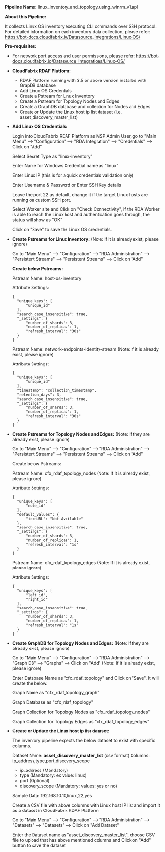 **Pipeline Name:** linux_inventory_and_topology_using_winrm_v1.apl

**About this Pipeline:**

It collects Linux OS inventory executing CLI commands over SSH protocol. For detailed information on each inventory data collection, please refer: https://bot-docs.cloudfabrix.io/Datasource_Integrations/Linux-OS/

**Pre-requisites:**

* For network port access and user permissions, please refer: https://bot-docs.cloudfabrix.io/Datasource_Integrations/Linux-OS/

* **CloudFabrix RDAF Platform:**

  * RDAF Platform running with 3.5 or above version installed with GrapDB database
  * Add Linux OS Credentials
  * Create a Pstream for Linux Inventory
  * Create a Pstream for Topology Nodes and Edges
  * Create a GraphDB database and collection for Nodes and Edges
  * Create or Update the Linux host ip list dataset (i.e. asset_discovery_master_list)

* **Add Linux OS Credentials:**

    Login into CloudFabrix RDAF Platform as MSP Admin User, go to "Main Menu" --> "Configuration" --> "RDA Integration" --> "Credentials" --> Click on "Add"

    Select Secret Type as "linux-inventory"

    Enter Name for Windows Credential name as "linux"

    Enter Linux IP (this is for a quick credentials validation only)

    Enter Username & Password or Enter SSH Key details

    Leave the port 22 as default, change it if the target Linux hosts are running on custom SSH port.

    Select Worker site and Click on "Check Connectivity", if the RDA Worker is able to reach the Linux host and authentication goes through, the status will show as "OK"

    Click on "Save" to save the Linux OS credentials.

* **Create Pstreams for Linux Inventory:** (Note: If it is already exist, please ignore)

    Go to "Main Menu" --> "Configuration" --> "RDA Administration" --> "Persistent Streams" --> "Persistent Streams" --> Click on "Add"

    **Create below Pstreams:**

    Pstream Name: host-os-inventory

    Attribute Settings:

      {
        "unique_keys": [
            "unique_id"
        ],
        "search_case_insensitive": true,
        "_settings": {
            "number_of_shards": 3,
            "number_of_replicas": 1,
            "refresh_interval": "30s"
        }
      }

    Pstream Name: network-endpoints-identity-stream (Note: If it is already exist, please ignore)

    Attribute Settings:

      {
        "unique_keys": [
            "unique_id"
        ],
        "timestamp": "collection_timestamp",
        "retention_days": 3,
        "search_case_insensitive": true,
        "_settings": {
            "number_of_shards": 3,
            "number_of_replicas": 1,
            "refresh_interval": "30s"
        }
      }
      

* **Create Pstreams for Topology Nodes and Edges:** (Note: If they are already exist, please ignore)

    Go to "Main Menu" --> "Configuration" --> "RDA Administration" --> "Persistent Streams" --> "Persistent Streams" --> Click on "Add"

    Create below Pstreams:

    Pstream Name: cfx_rdaf_topology_nodes (Note: If it is already exist, please ignore)

    Attribute Settings: 

      
      {
        "unique_keys": [
            "node_id"
        ],
        "default_values": {
            "iconURL": "Not Available"
        },
        "search_case_insensitive": true,
        "_settings": {
            "number_of_shards": 3,
            "number_of_replicas": 1,
            "refresh_interval": "1s"
        }
      }
      

    Pstream Name: cfx_rdaf_topology_edges (Note: If it is already exist, please ignore)

    Attribute Settings: 

      
      {
        "unique_keys": [
            "left_id",
            "right_id"
        ],
        "search_case_insensitive": true,
        "_settings": {
            "number_of_shards": 3,
            "number_of_replicas": 1,
            "refresh_interval": "1s"
        }
      }
      

* **Create GraphDB for Topology Nodes and Edges:** (Note: If they are already exist, please ignore)

    Go to "Main Menu" --> "Configuration" --> "RDA Administration" --> "Graph DB" --> "Graphs" --> Click on "Add" (Note: If it is already exist, please ignore)

    Enter Database Name as "cfx_rdaf_topology" and Click on "Save". It will create the below.

    Graph Name as "cfx_rdaf_topology_graph"

    Graph Database as "cfx_rdaf_topology"

    Graph Collection for Topology Nodes as "cfx_rdaf_topology_nodes"

    Graph Collection for Topology Edges as "cfx_rdaf_topology_edges"

* **Create or Update the Linux host ip list dataset:**

    The inventory pipeline expects the below dataset to exist with specific columns.

    Dataset Name: **asset_discovery_master_list** (csv format)
    Columns: ip_address,type,port,discovery_scope
    
    * ip_address (Mandatory)
    * type (Mandatory: ex value: linux)
    * port (Optional)
    * discovery_scope (Mandatory: values: yes or no)

    Sample Data: 192.168.10.10,linux,22,yes

    Create a CSV file with above columns with Linux host IP list and import it as a dataset in CloudFabrix RDAF Platform.

    Go to "Main Menu" --> "Configuration" --> "RDA Administration" --> "Datasets" --> "Datasets" --> Click on "Add Dataset"

    Enter the Dataset name as "asset_discovery_master_list", choose CSV file to upload that has above mentioned columns and Click on "Add" button to save the dataset.



